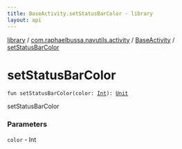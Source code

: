 ```yaml
---
title: BaseActivity.setStatusBarColor - library
layout: api
---
```


<div class='api-docs-breadcrumbs'><a href="../../index.html">library</a> / <a href="../index.html">com.raphaelbussa.navutils.activity</a> / <a href="index.html">BaseActivity</a> / <a href="./set-status-bar-color.html">setStatusBarColor</a></div>

# setStatusBarColor

<div class="signature"><code><span class="keyword">fun </span><span class="identifier">setStatusBarColor</span><span class="symbol">(</span><span class="parameterName" id="com.raphaelbussa.navutils.activity.BaseActivity$setStatusBarColor(kotlin.Int)/color">color</span><span class="symbol">:</span>&nbsp;<a href="https://kotlinlang.org/api/latest/jvm/stdlib/kotlin/-int/index.html"><span class="identifier">Int</span></a><span class="symbol">)</span><span class="symbol">: </span><a href="https://kotlinlang.org/api/latest/jvm/stdlib/kotlin/-unit/index.html"><span class="identifier">Unit</span></a></code></div>

setStatusBarColor

### Parameters

<code>color</code> - Int